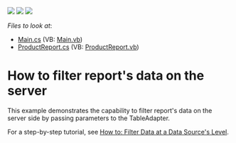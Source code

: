 <!-- default badges list -->
![](https://img.shields.io/endpoint?url=https://codecentral.devexpress.com/api/v1/VersionRange/128601013/12.2.4%2B)
[![](https://img.shields.io/badge/Open_in_DevExpress_Support_Center-FF7200?style=flat-square&logo=DevExpress&logoColor=white)](https://supportcenter.devexpress.com/ticket/details/E3345)
[![](https://img.shields.io/badge/📖_How_to_use_DevExpress_Examples-e9f6fc?style=flat-square)](https://docs.devexpress.com/GeneralInformation/403183)
<!-- default badges end -->
<!-- default file list -->
*Files to look at*:

* [Main.cs](./CS/ServerParams/Main.cs) (VB: [Main.vb](./VB/ServerParams/Main.vb))
* [ProductReport.cs](./CS/ServerParams/ProductReport.cs) (VB: [ProductReport.vb](./VB/ServerParams/ProductReport.vb))
<!-- default file list end -->
# How to filter report's data on the server


<p>This example demonstrates the capability to filter report's data on the server side by passing parameters to the TableAdapter.</p><p>For a step-by-step tutorial, see <a href="http://documentation.devexpress.com/#XtraReports/CustomDocument4804"><u>How to: Filter Data at a Data Source's Level</u></a>.</p>

<br/>


